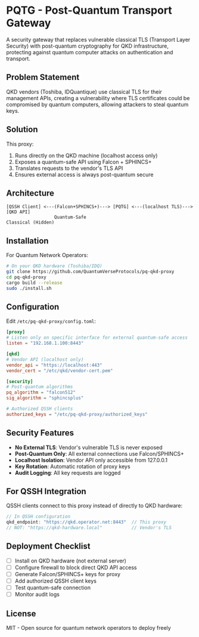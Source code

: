 # PQTG - Post-Quantum Transport Gateway

A security gateway that replaces vulnerable classical TLS (Transport Layer Security) with post-quantum cryptography for QKD infrastructure, protecting against quantum computer attacks on authentication and transport.

## Problem Statement

QKD vendors (Toshiba, IDQuantique) use classical TLS for their management APIs, creating a vulnerability where TLS certificates could be compromised by quantum computers, allowing attackers to steal quantum keys.

## Solution

This proxy:
1. Runs directly on the QKD machine (localhost access only)
2. Exposes a quantum-safe API using Falcon + SPHINCS+
3. Translates requests to the vendor's TLS API
4. Ensures external access is always post-quantum secure

## Architecture

```
[QSSH Client] <---(Falcon+SPHINCS+)---> [PQTG] <---(localhost TLS)---> [QKD API]
                  Quantum-Safe                                  Classical (Hidden)
```

## Installation

For Quantum Network Operators:

```bash
# On your QKD hardware (Toshiba/IDQ)
git clone https://github.com/QuantumVerseProtocols/pq-qkd-proxy
cd pq-qkd-proxy
cargo build --release
sudo ./install.sh
```

## Configuration

Edit `/etc/pq-qkd-proxy/config.toml`:

```toml
[proxy]
# Listen only on specific interface for external quantum-safe access
listen = "192.168.1.100:8443"

[qkd]
# Vendor API (localhost only)
vendor_api = "https://localhost:443"
vendor_cert = "/etc/qkd/vendor-cert.pem"

[security]
# Post-quantum algorithms
pq_algorithm = "falcon512"
sig_algorithm = "sphincsplus"

# Authorized QSSH clients
authorized_keys = "/etc/pq-qkd-proxy/authorized_keys"
```

## Security Features

- **No External TLS**: Vendor's vulnerable TLS is never exposed
- **Post-Quantum Only**: All external connections use Falcon/SPHINCS+
- **Localhost Isolation**: Vendor API only accessible from 127.0.0.1
- **Key Rotation**: Automatic rotation of proxy keys
- **Audit Logging**: All key requests are logged

## For QSSH Integration

QSSH clients connect to this proxy instead of directly to QKD hardware:

```rust
// In QSSH configuration
qkd_endpoint: "https://qkd.operator.net:8443"  // This proxy
// NOT: "https://qkd-hardware.local"           // Vendor's TLS
```

## Deployment Checklist

- [ ] Install on QKD hardware (not external server)
- [ ] Configure firewall to block direct QKD API access
- [ ] Generate Falcon/SPHINCS+ keys for proxy
- [ ] Add authorized QSSH client keys
- [ ] Test quantum-safe connection
- [ ] Monitor audit logs

## License

MIT - Open source for quantum network operators to deploy freely